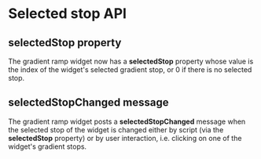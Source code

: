 # Selected stop API

## selectedStop property
The gradient ramp widget now has a **selectedStop** property whose value is
the index of the widget's selected gradient stop, or 0 if there is no
selected stop.

## selectedStopChanged message
The gradient ramp widget posts a **selectedStopChanged** message when the 
selected stop of the widget is changed either by script (via the 
**selectedStop** property) or by user interaction, i.e. clicking on one 
of the widget's gradient stops.
